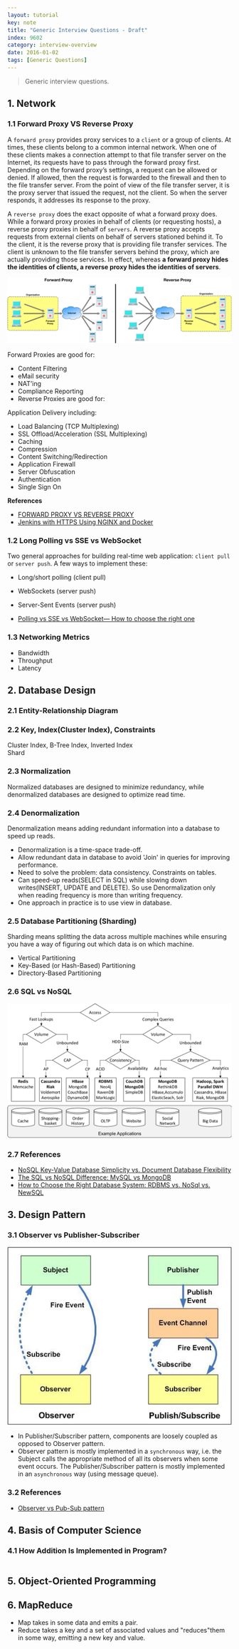 ```yaml
---
layout: tutorial
key: note
title: "Generic Interview Questions - Draft"
index: 9602
category: interview-overview
date: 2016-01-02
tags: [Generic Questions]
---
```


> Generic interview questions.

## 1. Network
### 1.1 Forward Proxy VS Reverse Proxy
A `forward proxy` provides proxy services to a `client` or a group of clients. At times, these clients belong to a common internal network. When one of these clients makes a connection attempt to that file transfer server on the Internet, its requests have to pass through the forward proxy first. Depending on the forward proxy’s settings, a request can be allowed or denied. If allowed, then the request is forwarded to the firewall and then to the file transfer server. From the point of view of the file transfer server, it is the proxy server that issued the request, not the client. So when the server responds, it addresses its response to the proxy.

A `reverse proxy` does the exact opposite of what a forward proxy does. While a forward proxy proxies in behalf of clients (or requesting hosts), a reverse proxy proxies in behalf of `servers`. A reverse proxy accepts requests from external clients on behalf of servers stationed behind it. To the client, it is the reverse proxy that is providing file transfer services. The client is unknown to the file transfer servers behind the proxy, which are actually providing those services. In effect, whereas **a forward proxy hides the identities of clients, a reverse proxy hides the identities of servers**.

![image](/public/images/note/9602/forward_reverse_proxy.png)

Forward Proxies are good for:
* Content Filtering
* eMail security
* NAT’ing
* Compliance Reporting
* Reverse Proxies are good for:

Application Delivery including:
* Load Balancing (TCP Multiplexing)
* SSL Offload/Acceleration (SSL Multiplexing)
* Caching
* Compression
* Content Switching/Redirection
* Application Firewall
* Server Obfuscation
* Authentication
* Single Sign On

**References**
* [FORWARD PROXY VS REVERSE PROXY](https://ipwithease.com/forward-proxy-vs-reverse-proxy/)
* [Jenkins with HTTPS Using NGINX and Docker](https://itnext.io/setting-up-https-for-jenkins-with-nginx-everything-in-docker-4a118dc29127)

### 1.2 Long Polling vs SSE vs WebSocket
Two general approaches for building real-time web application: `client pull` or `server push`.
A few ways to implement these:
* Long/short polling (client pull)
* WebSockets (server push)
* Server-Sent Events (server push)

* [Polling vs SSE vs WebSocket— How to choose the right one](https://codeburst.io/polling-vs-sse-vs-websocket-how-to-choose-the-right-one-1859e4e13bd9)

### 1.3 Networking Metrics
* Bandwidth
* Throughput
* Latency

## 2. Database Design
### 2.1 Entity-Relationship Diagram
### 2.2 Key, Index(Cluster Index), Constraints
Cluster Index, B-Tree Index, Inverted Index  
Shard

### 2.3 Normalization
Normalized databases are designed to minimize redundancy, while denormalized databases are designed
to optimize read time.
### 2.4 Denormalization
Denormalization means adding redundant information into a database to speed up reads.
* Denormalization is a time-space trade-off.
* Allow redundant data in database to avoid 'Join' in queries for improving performance.
* Need to solve the problem: data consistency. Constraints on tables.
* Can speed-up reads(SELECT in SQL) while slowing down writes(INSERT, UPDATE and DELETE). So use Denormalization only when reading frequency is more than writing frequency.
* One approach in practice is to use view in database.

### 2.5 Database Partitioning (Sharding)
Sharding means splitting the data across multiple machines while ensuring you have a way of figuring out
which data is on which machine.
* Vertical Partitioning
* Key-Based (or Hash-Based) Partitioning
* Directory-Based Partitioning

### 2.6 SQL vs NoSQL
![image](/public/images/note/9602/nosql-dec-tree.png)

### 2.7 References
* [NoSQL Key-Value Database Simplicity vs. Document Database Flexibility](http://www.informit.com/articles/article.aspx?p=2429466)
* [The SQL vs NoSQL Difference: MySQL vs MongoDB](https://medium.com/xplenty-blog/the-sql-vs-nosql-difference-mysql-vs-mongodb-32c9980e67b2)
* [How to Choose the Right Database System: RDBMS vs. NoSql vs. NewSQL](https://www.innoarchitech.com/how-choose-right-database-system-relational-rdbms-vs-nosql-vs-newsql/)

## 3. Design Pattern
### 3.1 Observer vs Publisher-Subscriber
![image](/public/images/note/9602/observer_vs_pubsub.jpeg)
* In Publisher/Subscriber pattern, components are loosely coupled as opposed to Observer pattern.
* Observer pattern is mostly implemented in a `synchronous` way, i.e. the Subject calls the appropriate method of all its observers when some event occurs. The Publisher/Subscriber pattern is mostly implemented in an `asynchronous` way (using message queue).

### 3.2 References
* [Observer vs Pub-Sub pattern](https://hackernoon.com/observer-vs-pub-sub-pattern-50d3b27f838c)

## 4. Basis of Computer Science
### 4.1 How Addition Is Implemented in Program?
```java

```

## 5. Object-Oriented Programming

## 6. MapReduce
* Map takes in some data and emits a <key J value> pair.
* Reduce takes a key and a set of associated values and "reduces"them in some way, emitting a new key and value.
